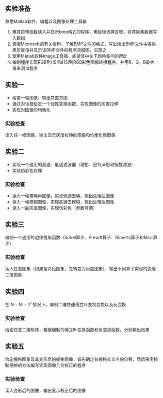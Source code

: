 ## 实验准备

熟悉Matlab软件、编程以及图像处理工具箱

1. 用其自带函数读入并显示bmp格式的程序，用鼠标选择区域，将其象素数据写入数组
2. 查阅Microsoft的有关资料，了解BMP文件的格式，写出读出BMP文件中各象素灰度值并显示该BMP文件的程序流程图，实现之
3. 使用Matlab软件Image工具箱，阅读其中关于颜色空间的帮助
4. 编制程序实现RGB到HSI和HSI到RGB彩色图像转换程序，并用R，G，B最大值来测试程序

## 实验一

* 给定一幅图像，输出其直方图
* 通过对话框给定一个线性变换函数，实现图像的灰度拉伸
* 实现对图像的均衡化

### 实验检查

读入任一幅图像，输出显示灰度拉伸的图像和均衡化后图像

## 实验二

* 实现一个通用的高通、低通滤波器（理想、巴特沃思和指数滤波）
* 实验伪彩色处理

### 实验检查

* 读入一幅带噪声图像，实现低通去噪，输出处理后图像
* 读入一幅模糊图像，实现高通去模糊，输出处理后图像
* 读入一副灰度图像，实现伪彩色（参数可调）

## 实验三

编制一个通用的边缘提取函数（Sobel算子、Prewitt算子、Roberts算子和Marr算子）

### 实验检查

读入任意图象（如果是彩色图象，先转变为灰度图象），输出不同算子实现的边缘二值图象

## 实验四
	
在 N = M = 2<sup>i</sup> 情况下，编制二维快速傅立叶变换变换以及反变换

### 实验检查

给定任意二维矩阵，根据编制的傅立叶变换函数和反变换函数，分别输出结果

## 实验五

给定栅格图象及其变形后的栅格图像，首先确定各栅格交叉点的位移，然后采用控制栅格的方法编写实现图像几何校正的程序

### 实验检查

读入变形后的图像，输出显示校正后的图像

